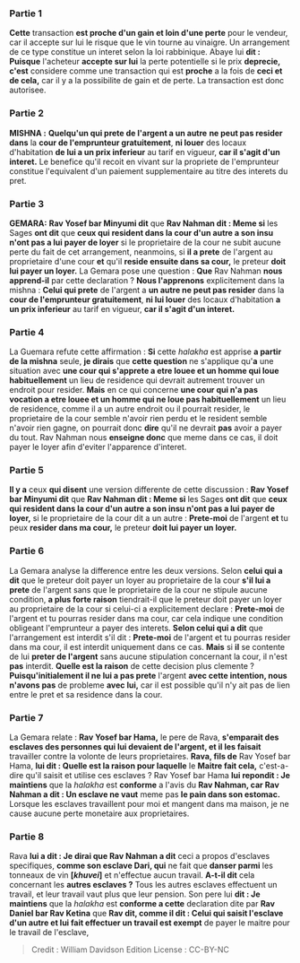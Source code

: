 
### Partie 1
<b>Cette</b> transaction <b>est proche d'un gain et loin d'une perte</b> pour le vendeur, car il accepte sur lui le risque que le vin tourne au vinaigre. Un arrangement de ce type constitue un interet selon la loi rabbinique. Abaye lui <b>dit : Puisque</b> l'acheteur <b>accepte sur lui</b> la perte potentielle si le prix <b>deprecie, c'est</b> considere comme une transaction qui est <b>proche</b> a la fois de <b>ceci et de cela,</b> car il y a la possibilite de gain et de perte. La transaction est donc autorisee.

### Partie 2
<strong>MISHNA :</strong> <b>Quelqu'un qui prete de l'argent a un autre</b> <b>ne peut pas resider dans</b> la <b>cour de l'emprunteur gratuitement</b>, <b>ni louer</b> des locaux d'habitation <b>de lui a un prix inferieur</b> au tarif en vigueur, <b>car il s'agit d'un interet.</b> Le benefice qu'il recoit en vivant sur la propriete de l'emprunteur constitue l'equivalent d'un paiement supplementaire au titre des interets du pret.

### Partie 3
<strong>GEMARA:</strong> <b>Rav Yosef bar Minyumi dit</b> que <b>Rav Nahman dit : Meme si</b> les Sages <b>ont dit</b> que <b>ceux qui resident dans la cour d'un autre a son insu n'ont pas a lui payer de loyer</b> si le proprietaire de la cour ne subit aucune perte du fait de cet arrangement, neanmoins, si <b>il a prete</b> de l'argent au proprietaire d'une cour <b>et</b> qu'il <b>reside ensuite dans sa cour,</b> le preteur <b>doit lui payer un loyer.</b> La Gemara pose une question : <b>Que</b> Rav Nahman <b>nous apprend-il</b> par cette declaration ? <b>Nous l'apprenons</b> explicitement dans la mishna : <b>Celui qui prete</b> de l'argent a <b>un autre ne peut pas resider</b> dans la <b>cour de l'emprunteur gratuitement</b>, <b>ni lui louer</b> des locaux d'habitation <b>a un prix inferieur</b> au tarif en vigueur, <b>car il s'agit d'un interet.</b>

### Partie 4
La Guemara refute cette affirmation : <b>Si</b> cette <i>halakha</i> est apprise <b>a partir de la mishna</b> seule, <b>je dirais</b> que <b>cette question</b> ne s'applique qu'<b>a</b> une situation avec <b>une cour qui s'apprete a etre louee et un homme qui loue habituellement</b> un lieu de residence qui devrait autrement trouver un endroit pour resider. <b>Mais</b> en ce qui concerne <b>une cour qui n'a pas vocation a etre louee et un homme qui ne loue pas habituellement</b> un lieu de residence, comme il a un autre endroit ou il pourrait resider, le proprietaire de la cour semble n'avoir rien perdu et le resident semble n'avoir rien gagne, on pourrait donc <b>dire</b> qu'il ne devrait <b>pas</b> avoir a payer du tout. Rav Nahman nous <b>enseigne donc</b> que meme dans ce cas, il doit payer le loyer afin d'eviter l'apparence d'interet.

### Partie 5
<b>Il y a</b> ceux <b>qui disent</b> une version differente de cette discussion : <b>Rav Yosef bar Minyumi dit</b> que <b>Rav Nahman dit : Meme si</b> les Sages <b>ont dit</b> que <b>ceux qui resident dans la cour d'un autre a son insu n'ont pas a lui payer de loyer,</b> si le proprietaire de la cour dit a un autre : <b>Prete-moi</b> de l'argent <b>et</b> tu peux <b>resider dans ma cour,</b> le preteur <b>doit lui payer un loyer.</b>

### Partie 6
La Gemara analyse la difference entre les deux versions. Selon <b>celui qui a dit</b> que le preteur doit payer un loyer au proprietaire de la cour <b>s'il lui a prete</b> de l'argent sans que le proprietaire de la cour ne stipule aucune condition, <b>a plus forte raison</b> tiendrait-il que le preteur doit payer un loyer au proprietaire de la cour si celui-ci a explicitement declare : <b>Prete-moi</b> de l'argent et tu pourras resider dans ma cour, car cela indique une condition obligeant l'emprunteur a payer des interets. <b>Selon celui qui a dit</b> que l'arrangement est interdit s'il dit : <b>Prete-moi</b> de l'argent et tu pourras resider dans ma cour, il est interdit uniquement dans ce cas. <b>Mais</b> si <b>il</b> se contente de lui <b>preter de l'argent</b> sans aucune stipulation concernant la cour, il n'est <b>pas</b> interdit. <b>Quelle est la raison</b> de cette decision plus clemente ? <b>Puisqu'initialement il ne lui a pas prete</b> l'argent <b>avec cette intention, nous n'avons pas</b> de probleme <b>avec lui,</b> car il est possible qu'il n'y ait pas de lien entre le pret et sa residence dans la cour.

### Partie 7
La Gemara relate : <b>Rav Yosef bar Hama,</b> le pere de Rava, <b>s'emparait des esclaves des personnes qui lui devaient de l'argent, et il les faisait</b> travailler contre la volonte de leurs proprietaires. <b>Rava, fils de</b> Rav Yosef bar Hama, <b>lui dit : Quelle est la raison pour laquelle</b> le <b>Maitre fait cela,</b> c'est-a-dire qu'il saisit et utilise ces esclaves ? Rav Yosef bar Hama <b>lui repondit : Je maintiens</b> que la <i>halakha</i> est <b>conforme</b> a l'avis du <b>Rav Nahman, car Rav Nahman a dit : Un esclave ne vaut</b> meme pas <b>le pain dans son estomac.</b> Lorsque les esclaves travaillent pour moi et mangent dans ma maison, je ne cause aucune perte monetaire aux proprietaires.

### Partie 8
Rava <b>lui a dit : Je dirai que Rav Nahman a dit</b> ceci a propos d'esclaves specifiques, <b>comme son esclave Dari, qui</b> ne fait que <b>danser parmi</b> les tonneaux de vin <b>[<i>khuvei</i>]</b> et n'effectue aucun travail. <b>A-t-il dit</b> cela concernant les <b>autres esclaves ?</b> Tous les autres esclaves effectuent un travail, et leur travail vaut plus que leur pension. Son pere lui <b>dit : Je maintiens</b> que la <i>halakha</i> est <b>conforme a cette</b> declaration dite par <b>Rav Daniel bar Rav Ketina</b> que <b>Rav dit, comme il dit : Celui qui saisit l'esclave d'un autre et lui fait effectuer un travail est exempt</b> de payer le maitre pour le travail de l'esclave,

>Credit : William Davidson Edition
>License : CC-BY-NC